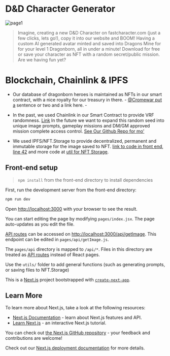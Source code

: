# D&D Character Generator

![page1](https://github.com/carteblanchecarriage/dnd/assets/115643776/2c4299b4-c687-4af5-a5ee-5552ef31884e)

> Imagine, creating a new D&D Character on fastcharacter.com (just a few clicks, lets go!), copy it into our website and BOOM! Having a custom AI generated avatar minted and saved into Dragons Mine for for your level 1 Dragonborn, all in under a minute! Download for free or save your character as NFT with a random secret/public mission. Are we having fun yet?

# Blockchain, Chainlink & IPFS

- Our database of dragonborn heroes is maintained as NFTs in our smart contract, with a nice royalty for our treasury in there. - [@Cromewar put a](https://danj-o.notion.site/Just-regular-NFTs-7e555cc179684be58edf002b0f5b645d) sentence or two and a link here. -

- In the past, we used Chainlink in our Smart Contract to provide VRF randomness. [Link](https://goerli.etherscan.io/address/0xa41a00db6c90b969252b38580e36b5241c16de85) In the future we want to expand this random seed into unique image prompts, gameplay missions and DM/GM approved mission complete access control. [See Our Github Repo for mo'](https://github.com/DnDnDiffusion/scaffold-dnd)

- We used IPFS/NFT.Storage to provide decentralized, permanent and immutable storage for the image saved to NFT. [link to code in front end, line 42](https://github.com/DnDnDiffusion/Front-end/blob/0d8ea121eb9e9f05550a99e6ae4e6887642e5e1b/pages/index.jsx#L42) and more code at [util for NFT Storage](https://github.com/DnDnDiffusion/Front-end/blob/main/utils/web3utils.js).


## Front-end setup

> `npm install` from the front-end directory to install dependencies

First, run the development server from the front-end directory:

```bash
npm run dev
```

Open [http://localhost:3000](http://localhost:3000) with your browser to see the result.

You can start editing the page by modifying `pages/index.jsx`. The page auto-updates as you edit the file.

[API routes](https://nextjs.org/docs/api-routes/introduction) can be accessed on [http://localhost:3000/api/getImage](http://localhost:3000/api/getImage). This endpoint can be edited in `pages/api/getImage.js`.

The `pages/api` directory is mapped to `/api/*`. Files in this directory are treated as [API routes](https://nextjs.org/docs/api-routes/introduction) instead of React pages.

Use the `utils/` folder to add general functions (such as generating prompts, or saving files to NFT.Storage)



This is a [Next.js](https://nextjs.org/) project bootstrapped with [`create-next-app`](https://github.com/vercel/next.js/tree/canary/packages/create-next-app).

## Learn More

To learn more about Next.js, take a look at the following resources:

- [Next.js Documentation](https://nextjs.org/docs) - learn about Next.js features and API.
- [Learn Next.js](https://nextjs.org/learn) - an interactive Next.js tutorial.

You can check out [the Next.js GitHub repository](https://github.com/vercel/next.js/) - your feedback and contributions are welcome!

Check out our [Next.js deployment documentation](https://nextjs.org/docs/deployment) for more details.


